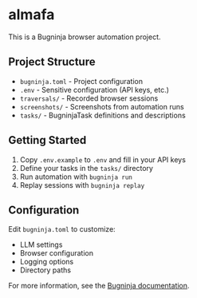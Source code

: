 # almafa

This is a Bugninja browser automation project.

## Project Structure

- `bugninja.toml` - Project configuration
- `.env` - Sensitive configuration (API keys, etc.)
- `traversals/` - Recorded browser sessions
- `screenshots/` - Screenshots from automation runs
- `tasks/` - BugninjaTask definitions and descriptions

## Getting Started

1. Copy `.env.example` to `.env` and fill in your API keys
2. Define your tasks in the `tasks/` directory
3. Run automation with `bugninja run`
4. Replay sessions with `bugninja replay`

## Configuration

Edit `bugninja.toml` to customize:
- LLM settings
- Browser configuration
- Logging options
- Directory paths

For more information, see the [Bugninja documentation](https://github.com/bugninja/bugninja).
